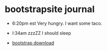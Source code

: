 # bootstrapsite journal 
-  6:20pm est Very hungry. I want some taco.   
-  I:34am zzzZZ I should sleep 

- [bootstrap download](https://getbootstrap.com/docs/4.3/getting-started/download/) 
